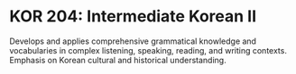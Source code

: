 # KOR 204: Intermediate Korean II

Develops and applies comprehensive grammatical knowledge and vocabularies in complex listening, speaking, reading, and writing contexts. Emphasis on Korean cultural and historical understanding.